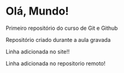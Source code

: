 # Olá, Mundo!
 Primeiro repositório do curso de Git e Github

 Repositório criado durante a aula gravada

  Linha adicionada no site!!

Linha adicionada no repositorio remoto!

